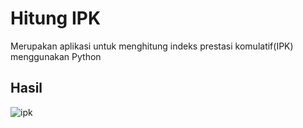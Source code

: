 # Hitung IPK 
Merupakan aplikasi untuk menghitung indeks prestasi komulatif(IPK) menggunakan Python

## Hasil 
![ipk](https://user-images.githubusercontent.com/46634156/81815183-e2e98380-9553-11ea-9982-9cf6d4ee476e.jpg)
